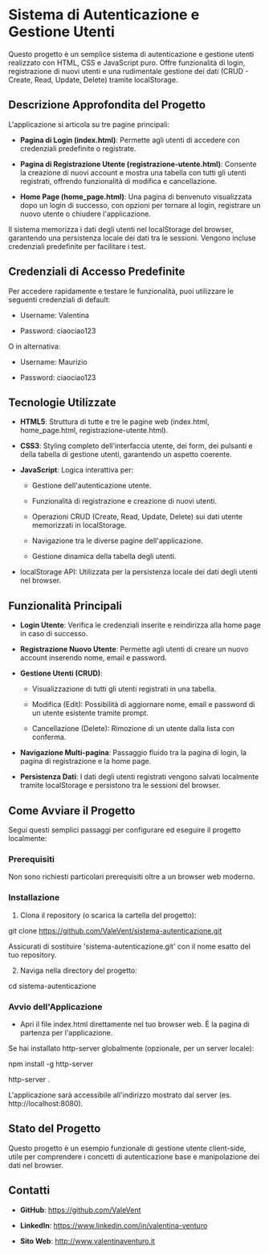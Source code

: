 # Sistema di Autenticazione e Gestione Utenti

Questo progetto è un semplice sistema di autenticazione e gestione utenti realizzato con HTML, CSS e JavaScript puro. Offre funzionalità di login, registrazione di nuovi utenti e una rudimentale gestione dei dati (CRUD - Create, Read, Update, Delete) tramite localStorage.


## Descrizione Approfondita del Progetto

L'applicazione si articola su tre pagine principali:

- **Pagina di Login (index.html)**: Permette agli utenti di accedere con credenziali predefinite o registrate.

- **Pagina di Registrazione Utente (registrazione-utente.html)**: Consente la creazione di nuovi account e mostra una tabella con tutti gli utenti registrati, offrendo funzionalità di modifica e cancellazione.

- **Home Page (home_page.html)**: Una pagina di benvenuto visualizzata dopo un login di successo, con opzioni per tornare al login, registrare un nuovo utente o chiudere l'applicazione.


Il sistema memorizza i dati degli utenti nel localStorage del browser, garantendo una persistenza locale dei dati tra le sessioni. Vengono incluse credenziali predefinite per facilitare i test.


## Credenziali di Accesso Predefinite

Per accedere rapidamente e testare le funzionalità, puoi utilizzare le seguenti credenziali di default:

- Username: Valentina

- Password: ciaociao123


O in alternativa:

- Username: Maurizio

- Password: ciaociao123


## Tecnologie Utilizzate

- **HTML5**: Struttura di tutte e tre le pagine web (index.html, home_page.html, registrazione-utente.html).

- **CSS3**: Styling completo dell'interfaccia utente, dei form, dei pulsanti e della tabella di gestione utenti, garantendo un aspetto coerente.

- **JavaScript**: Logica interattiva per:

  - Gestione dell'autenticazione utente.

  - Funzionalità di registrazione e creazione di nuovi utenti.

  - Operazioni CRUD (Create, Read, Update, Delete) sui dati utente memorizzati in localStorage.

  - Navigazione tra le diverse pagine dell'applicazione.

  - Gestione dinamica della tabella degli utenti.

- localStorage API: Utilizzata per la persistenza locale dei dati degli utenti nel browser.


## Funzionalità Principali

- **Login Utente**: Verifica le credenziali inserite e reindirizza alla home page in caso di successo.

- **Registrazione Nuovo Utente**: Permette agli utenti di creare un nuovo account inserendo nome, email e password.

- **Gestione Utenti (CRUD)**:

  - Visualizzazione di tutti gli utenti registrati in una tabella.

  - Modifica (Edit): Possibilità di aggiornare nome, email e password di un utente esistente tramite prompt.

  - Cancellazione (Delete): Rimozione di un utente dalla lista con conferma.

- **Navigazione Multi-pagina**: Passaggio fluido tra la pagina di login, la pagina di registrazione e la home page.

- **Persistenza Dati**: I dati degli utenti registrati vengono salvati localmente tramite localStorage e persistono tra le sessioni del browser.


## Come Avviare il Progetto

Segui questi semplici passaggi per configurare ed eseguire il progetto localmente:


### Prerequisiti

Non sono richiesti particolari prerequisiti oltre a un browser web moderno.


### Installazione

1. Clona il repository (o scarica la cartella del progetto):

git clone https://github.com/ValeVent/sistema-autenticazione.git

Assicurati di sostituire 'sistema-autenticazione.git' con il nome esatto del tuo repository.

2. Naviga nella directory del progetto:

cd sistema-autenticazione


### Avvio dell'Applicazione

- Apri il file index.html direttamente nel tuo browser web. È la pagina di partenza per l'applicazione.

Se hai installato http-server globalmente (opzionale, per un server locale):

npm install -g http-server

http-server .

L'applicazione sarà accessibile all'indirizzo mostrato dal server (es. http://localhost:8080).


## Stato del Progetto

Questo progetto è un esempio funzionale di gestione utente client-side, utile per comprendere i concetti di autenticazione base e manipolazione dei dati nel browser.


## Contatti

- **GitHub**: https://github.com/ValeVent

- **LinkedIn**: https://www.linkedin.com/in/valentina-venturo

- **Sito Web**: http://www.valentinaventuro.it
